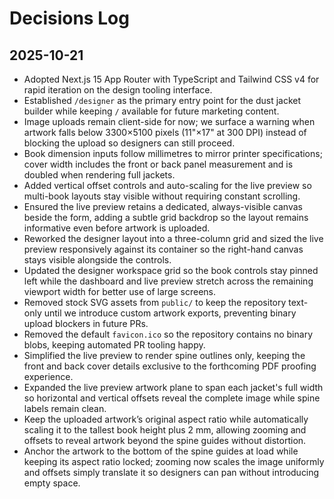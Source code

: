 # Decisions Log

## 2025-10-21
- Adopted Next.js 15 App Router with TypeScript and Tailwind CSS v4 for rapid iteration on the design tooling interface.
- Established `/designer` as the primary entry point for the dust jacket builder while keeping `/` available for future marketing content.
- Image uploads remain client-side for now; we surface a warning when artwork falls below 3300×5100 pixels (11"×17" at 300 DPI) instead of blocking the upload so designers can still proceed.
- Book dimension inputs follow millimetres to mirror printer specifications; cover width includes the front or back panel measurement and is doubled when rendering full jackets.
- Added vertical offset controls and auto-scaling for the live preview so multi-book layouts stay visible without requiring constant scrolling.
- Ensured the live preview retains a dedicated, always-visible canvas beside the form, adding a subtle grid backdrop so the layout remains informative even before artwork is uploaded.
- Reworked the designer layout into a three-column grid and sized the live preview responsively against its container so the right-hand canvas stays visible alongside the controls.
- Updated the designer workspace grid so the book controls stay pinned left while the dashboard and live preview stretch across the remaining viewport width for better use of large screens.
- Removed stock SVG assets from `public/` to keep the repository text-only until we introduce custom artwork exports, preventing binary upload blockers in future PRs.
- Removed the default `favicon.ico` so the repository contains no binary blobs, keeping automated PR tooling happy.
- Simplified the live preview to render spine outlines only, keeping the front and back cover details exclusive to the forthcoming PDF proofing experience.
- Expanded the live preview artwork plane to span each jacket's full width so horizontal and vertical offsets reveal the complete image while spine labels remain clean.
- Keep the uploaded artwork’s original aspect ratio while automatically scaling it to the tallest book height plus 2 mm, allowing zooming and offsets to reveal artwork beyond the spine guides without distortion.
- Anchor the artwork to the bottom of the spine guides at load while keeping its aspect ratio locked; zooming now scales the image uniformly and offsets simply translate it so designers can pan without introducing empty space.
